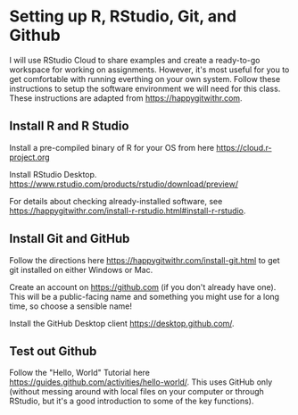 # Setting up R, RStudio, Git, and Github

I will use RStudio Cloud to share examples and create a ready-to-go workspace for working on assignments. However, it's most useful for you to get comfortable with running everthing on your own system. Follow these instructions to setup the software environment we will need for this class. These instructions are adapted from  https://happygitwithr.com.

## Install R and R Studio

Install a pre-compiled binary of R for your OS from here https://cloud.r-project.org

Install RStudio Desktop. https://www.rstudio.com/products/rstudio/download/preview/

For details about checking already-installed software, see https://happygitwithr.com/install-r-rstudio.html#install-r-rstudio.

## Install Git and GitHub

Follow the directions here https://happygitwithr.com/install-git.html to get git installed on either Windows or Mac.

Create an account on https://github.com (if you don't already have one). This will be a public-facing name and something you might use for a long time, so choose a sensible name!

Install the GitHub Desktop client https://desktop.github.com/. 

## Test out Github

Follow the "Hello, World" Tutorial here https://guides.github.com/activities/hello-world/. This uses GitHub only (without messing around with local files on your computer or through RStudio, but it's a good introduction to some of the key functions). 
